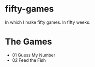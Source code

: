 # fifty-games
In which I make fifty games. In fifty weeks.

# The Games

- 01 Guess My Number
- 02 Feed the Fish
